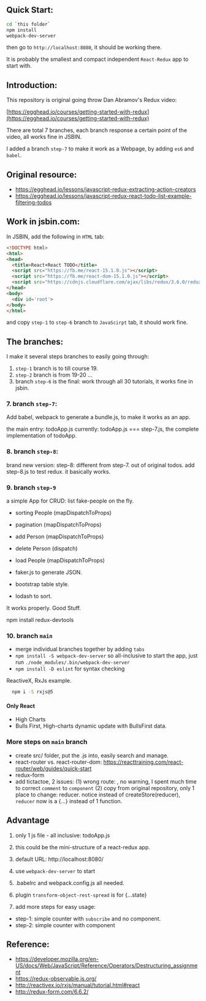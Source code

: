 ## Quick Start:

```bash
cd `this folder`
npm install
webpack-dev-server
```
then go to `http://localhost:8080`, it should be working there.

It is probably the smallest and compact independent `React-Redux` app to start with.


## Introduction:

This repository is original going throw Dan Abramov's Redux video:

[https://egghead.io/courses/getting-started-with-redux](https://egghead.io/courses/getting-started-with-redux)

There are total 7 branches, each branch response a certain point of the video, all works fine in JSBIN.

I added a branch `step-7` to make it work as a Webpage, by adding `es6` and `babel`.


## Original resource:

- https://egghead.io/lessons/javascript-redux-extracting-action-creators
- https://egghead.io/lessons/javascript-redux-react-todo-list-example-filtering-todos


## Work in jsbin.com:

In JSBIN, add the following in `HTML` tab:
```html
<!DOCTYPE html>
<html>
<head>
  <title>React+React TODO</title>
  <script src="https://fb.me/react-15.1.0.js"></script>
  <script src="https://fb.me/react-dom-15.1.0.js"></script>
  <script src="https://cdnjs.cloudflare.com/ajax/libs/redux/3.6.0/redux.min.js"></script>
</head>
<body>
  <div id='root'>
</body>
</html>
```
and copy `step-1` to `step-6` branch to `JavaScirpt` tab, it should work fine.


## The branches:

I make it several steps branches to easily going through:

1. `step-1` branch is to till course 19.
2. `step-2` branch is from 19-20
...
3. branch `step-6` is the final:
  work through all 30 tutorials, it works fine in jsbin.


### 7. branch `step-7`:
  Add babel, webpack to generate a bundle.js, to make it works as an app.


the main entry: todoApp.js
currently: todoApp.js === step-7.js, the complete implementation of todoApp.


### 8. branch `step-8`:
  brand new version:  step-8: different from step-7. out of original todos. add step-8.js to test redux. it basically works.

### 9. branch `step-9`

a simple App for CRUD: list fake-people on the fly.

- sorting People  (mapDispatchToProps)
- pagination      (mapDispatchToProps)
- add Person      (mapDispatchToProps)
- delete Person   (dispatch)
- load People     (mapDispatchToProps)

- faker.js to generate JSON.
- bootstrap table style.
- lodash to sort.

It works properly. Good Stuff.

npm install redux-devtools

### 10. branch `main`

- merge individual branches together by adding `tabs`
- `npm install -S webpack-dev-server` so all-inclusive
  to start the app, just run `./node_modules/.bin/webpack-dev-server `
- `npm install -D eslint` for syntax checking

ReactiveX, RxJs example.

```bash
  npm i -S rxjs@5
```

#### Only React

- High Charts
- Bulls First, High-charts dynamic update with BullsFirst data.

### More steps on `main` branch

- create src/ folder, put the .js into, easily search and manage.
- react-router vs. react-router-dom: https://reacttraining.com/react-router/web/guides/quick-start
- redux-form
- add tictactoe, 2 issues:
  (1) wrong route: <Route path='/ttt' comment={TicTacToeApp}/>, no warning, I spent much time to correct `comment` to `component`
  (2) copy from original repository, only 1 place to change: reducer. notice instead of createStore(reducer), `reducer` now
    is a {...} instead of 1 function. 


## Advantage

1. only 1 js file - all inclusive: todoApp.js
2. this could be the mini-structure of a react-redux app.
3. default URL: http://localhost:8080/
4. use `webpack-dev-server` to start
5. .babelrc and webpack.config.js all needed.
6. plugin `transform-object-rest-spread` is for {...state}

7. add more steps for easy usage:
- step-1: simple counter with `subscribe` and no component.
- step-2: simple counter with component


## Reference:

- https://developer.mozilla.org/en-US/docs/Web/JavaScript/Reference/Operators/Destructuring_assignment
- https://redux-observable.js.org/
- http://reactivex.io/rxjs/manual/tutorial.html#react
- http://redux-form.com/6.6.2/

